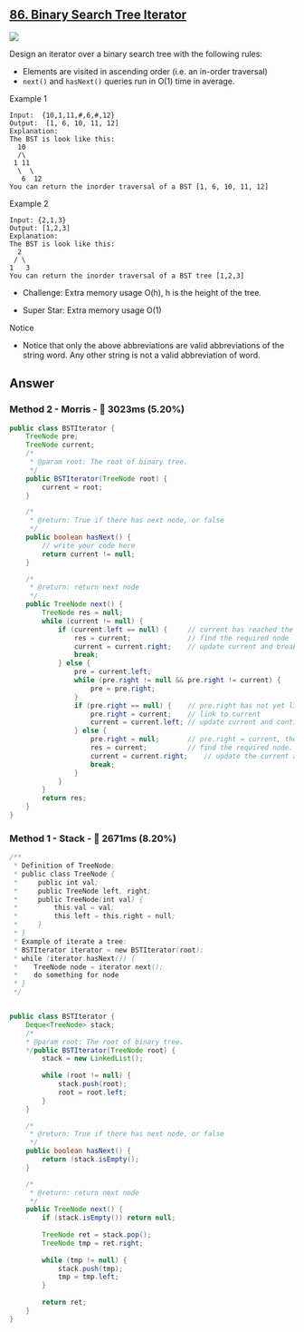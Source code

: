 ## [86. Binary Search Tree Iterator](https://www.lintcode.com/problem/binary-search-tree-iterator/description?_from=ladder&&fromId=130)

![](https://github.com/weltond/DataStructure/blob/master/hard.PNG)

Design an iterator over a binary search tree with the following rules:

- Elements are visited in ascending order (i.e. an in-order traversal)
- `next()` and `hasNext()` queries run in O(1) time in average.

Example 1

```
Input:  {10,1,11,#,6,#,12}
Output:  [1, 6, 10, 11, 12]
Explanation:
The BST is look like this:
  10
  /\
 1 11
  \  \
   6  12
You can return the inorder traversal of a BST [1, 6, 10, 11, 12]
```

Example 2

```
Input: {2,1,3}
Output: [1,2,3]
Explanation:
The BST is look like this:
  2
 / \
1   3
You can return the inorder traversal of a BST tree [1,2,3]
```

- Challenge: Extra memory usage O(h), h is the height of the tree.

- Super Star: Extra memory usage O(1)

Notice
- Notice that only the above abbreviations are valid abbreviations of the string word. Any other string is not a valid abbreviation of word.

## Answer
### Method 2 - Morris - :turtle: 3023ms (5.20%)

```java
public class BSTIterator {
    TreeNode pre;
    TreeNode current;
    /*
     * @param root: The root of binary tree.
     */
    public BSTIterator(TreeNode root) {
        current = root;
    }

    /*
     * @return: True if there has next node, or false
     */
    public boolean hasNext() {
        // write your code here
        return current != null;
    }

    /*
     * @return: return next node
     */
    public TreeNode next() {
        TreeNode res = null;
        while (current != null) {
            if (current.left == null) {     // current has reached the left most node
            	res = current;              // find the required node
            	current = current.right;    // update current and break
            	break;
            } else {
            	pre = current.left;
            	while (pre.right != null && pre.right != current) {
            		pre = pre.right;
            	}
            	if (pre.right == null) {    // pre.right has not yet linked to its successor
            		pre.right = current;    // link to current
            		current = current.left; // update current and continue;
            	} else {
            		pre.right = null;       // pre.right = current, therefore, set it to null to restore the tree
    	        	res = current;          // find the required node.
    	        	current = current.right;    // update the current and break;
    	        	break;
            	}
            }
        }
        return res;
    }
}
```

### Method 1 - Stack - :turtle: 2671ms (8.20%)

```java
/**
 * Definition of TreeNode:
 * public class TreeNode {
 *     public int val;
 *     public TreeNode left, right;
 *     public TreeNode(int val) {
 *         this.val = val;
 *         this.left = this.right = null;
 *     }
 * }
 * Example of iterate a tree:
 * BSTIterator iterator = new BSTIterator(root);
 * while (iterator.hasNext()) {
 *    TreeNode node = iterator.next();
 *    do something for node
 * } 
 */


public class BSTIterator {
    Deque<TreeNode> stack;
    /*
    * @param root: The root of binary tree.
    */public BSTIterator(TreeNode root) {
        stack = new LinkedList();
        
        while (root != null) {
            stack.push(root);
            root = root.left;
        }
    }

    /*
     * @return: True if there has next node, or false
     */
    public boolean hasNext() {
        return !stack.isEmpty();
    }

    /*
     * @return: return next node
     */
    public TreeNode next() {
        if (stack.isEmpty()) return null;
        
        TreeNode ret = stack.pop();
        TreeNode tmp = ret.right;
        
        while (tmp != null) {
            stack.push(tmp);
            tmp = tmp.left;
        }
        
        return ret;
    }
}
```
